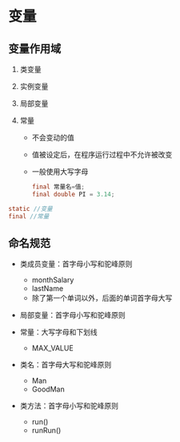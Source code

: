 # 变量

## 变量作用域

1. 类变量

2. 实例变量

3. 局部变量

4. 常量

   - 不会变动的值

   - 值被设定后，在程序运行过程中不允许被改变

   - 一般使用大写字母

     ```java
     final 常量名=值;
     final double PI = 3.14;
     ```

     

```java
static //变量
final //常量
```



## 命名规范

- 类成员变量：首字母小写和驼峰原则
  - monthSalary
  - lastName
  - 除了第一个单词以外，后面的单词首字母大写

- 局部变量：首字母小写和驼峰原则
- 常量：大写字母和下划线
  - MAX_VALUE

- 类名：首字母大写和驼峰原则
  - Man
  - GoodMan

- 类方法：首字母小写和驼峰原则
  - run()
  - runRun()

